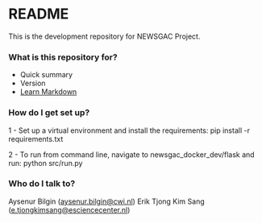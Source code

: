 # README #

This is the development repository for NEWSGAC Project. 

### What is this repository for? ###

* Quick summary
* Version
* [Learn Markdown](https://bitbucket.org/tutorials/markdowndemo)

### How do I get set up? ###

1 - Set up a virtual environment and install the requirements:
pip install -r requirements.txt

2 - To run from command line, navigate to newsgac_docker_dev/flask and run:
python src/run.py

### Who do I talk to? ###

Aysenur Bilgin (aysenur.bilgin@cwi.nl)
Erik Tjong Kim Sang (e.tjongkimsang@esciencecenter.nl)